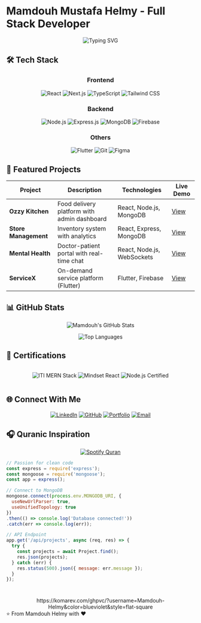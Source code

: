# Mamdouh Mustafa Helmy - Full Stack Developer

<div align="center">
  <img src="https://readme-typing-svg.demolab.com?font=Fira+Code&size=30&duration=3000&pause=1000&color=38BDF8&center=true&vCenter=true&width=800&height=80&lines=Hello%2C+I'm+Mamdouh+Mustafa+Helmy;Full+Stack+Developer;MERN+Stack+Specialist;UI%2FUX+Enthusiast" alt="Typing SVG" />
</div>

## 🛠️ Tech Stack

<div align="center">
  
### Frontend
![React](https://img.shields.io/badge/React-20232A?style=for-the-badge&logo=react&logoColor=61DAFB)
![Next.js](https://img.shields.io/badge/Next.js-000000?style=for-the-badge&logo=nextdotjs&logoColor=white)
![TypeScript](https://img.shields.io/badge/TypeScript-007ACC?style=for-the-badge&logo=typescript&logoColor=white)
![Tailwind CSS](https://img.shields.io/badge/Tailwind_CSS-38B2AC?style=for-the-badge&logo=tailwind-css&logoColor=white)

### Backend
![Node.js](https://img.shields.io/badge/Node.js-339933?style=for-the-badge&logo=nodedotjs&logoColor=white)
![Express.js](https://img.shields.io/badge/Express.js-000000?style=for-the-badge&logo=express&logoColor=white)
![MongoDB](https://img.shields.io/badge/MongoDB-47A248?style=for-the-badge&logo=mongodb&logoColor=white)
![Firebase](https://img.shields.io/badge/Firebase-FFCA28?style=for-the-badge&logo=firebase&logoColor=black)

### Others
![Flutter](https://img.shields.io/badge/Flutter-02569B?style=for-the-badge&logo=flutter&logoColor=white)
![Git](https://img.shields.io/badge/Git-F05032?style=for-the-badge&logo=git&logoColor=white)
![Figma](https://img.shields.io/badge/Figma-F24E1E?style=for-the-badge&logo=figma&logoColor=white)

</div>

## 🚀 Featured Projects

<div align="center">

| Project | Description | Technologies | Live Demo |
|---------|-------------|--------------|-----------|
| **Ozzy Kitchen** | Food delivery platform with admin dashboard | React, Node.js, MongoDB | [View](https://restaurant-d5367.web.app/) |
| **Store Management** | Inventory system with analytics | React, Express, MongoDB | [View](https://store-management-467c1.web.app/) |
| **Mental Health** | Doctor-patient portal with real-time chat | React, Node.js, WebSockets | [View](https://mental-health-deafe.web.app/) |
| **ServiceX** | On-demand service platform (Flutter) | Flutter, Firebase | [View](https://servicex-741d4.web.app/) |

</div>

## 📊 GitHub Stats

<div align="center">
  
![Mamdouh's GitHub Stats](https://github-readme-stats.vercel.app/api?username=Mamdouh-Helmy&show_icons=true&theme=radical)

![Top Languages](https://github-readme-stats.vercel.app/api/top-langs/?username=Mamdouh-Helmy&layout=compact&theme=radical)

</div>

## 📜 Certifications

<div align="center" style="display: flex; justify-content: center; gap: 15px; flex-wrap: wrap;">

![ITI MERN Stack](https://img.shields.io/badge/ITI-MERN_Stack-007ACC?style=for-the-badge&logo=javascript&logoColor=white)
![Mindset React](https://img.shields.io/badge/Mindset-ReactJS-61DAFB?style=for-the-badge&logo=react&logoColor=black)
![Node.js Certified](https://img.shields.io/badge/Node.js-Certified-339933?style=for-the-badge&logo=nodedotjs&logoColor=white)

</div>

## 🌐 Connect With Me

<div align="center" style="margin-top: 20px;">
  
[![LinkedIn](https://img.shields.io/badge/LinkedIn-0077B5?style=for-the-badge&logo=linkedin&logoColor=white)](https://www.linkedin.com/in/mamdoh-helmy-487418289)
[![GitHub](https://img.shields.io/badge/GitHub-100000?style=for-the-badge&logo=github&logoColor=white)](https://github.com/Mamdouh-Helmy)
[![Portfolio](https://img.shields.io/badge/Portfolio-FF5722?style=for-the-badge&logo=google-chrome&logoColor=white)](https://mamdouh-s-personal-website.web.app/)
[![Email](https://img.shields.io/badge/Email-D14836?style=for-the-badge&logo=gmail&logoColor=white)](mailto:mamdouhcs1@gmail.com)

</div>

## 🎧 Quranic Inspiration

<div align="center">
  
[![Spotify Quran](https://img.shields.io/badge/Spotify-Quran-1DB954?style=for-the-badge&logo=spotify&logoColor=white)](https://open.spotify.com/track/6x7J7Qj7jNf47qZTwI1lXK)

</div>

```javascript
// Passion for clean code
const express = require('express');
const mongoose = require('mongoose');
const app = express();

// Connect to MongoDB
mongoose.connect(process.env.MONGODB_URI, { 
  useNewUrlParser: true,
  useUnifiedTopology: true 
})
.then(() => console.log('Database connected!'))
.catch(err => console.log(err));

// API Endpoint
app.get('/api/projects', async (req, res) => {
  try {
    const projects = await Project.find();
    res.json(projects);
  } catch (err) {
    res.status(500).json({ message: err.message });
  }
});
```
<div align="center" style="margin-top: 40px;">
https://komarev.com/ghpvc/?username=Mamdouh-Helmy&color=blueviolet&style=flat-square

</div>
⭐ From Mamdouh Helmy with ❤️
